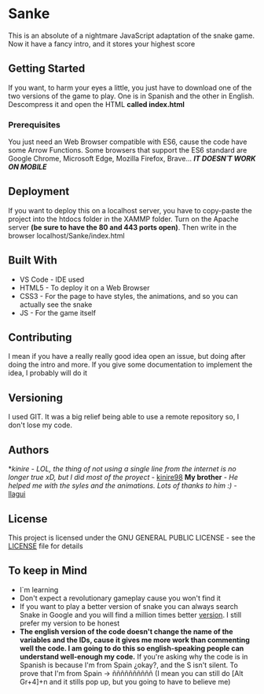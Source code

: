 # Sanke

This is an absolute of a nightmare JavaScript adaptation of the snake game. Now it have a fancy intro, and it stores your highest score

## Getting Started

If you want, to harm your eyes a little, you just have to download one of the two versions of the game to play. One is in Spanish and the other in English. Descompress it and open the HTML **called index.html**

### Prerequisites

You just need an Web Browser compatible with ES6, cause the code have some Arrow Functions. Some browsers that support the ES6 standard are Google Chrome, Microsoft Edge, Mozilla Firefox, Brave... ***IT DOESN´T WORK ON MOBILE***

## Deployment

If you want to deploy this on a localhost server, you have to copy-paste the project into the htdocs folder in the XAMMP folder. Turn on the Apache server **(be sure to have the 80 and 443 ports open)**. Then write in the browser localhost/Sanke/index.html

## Built With

* VS Code - IDE used
* HTML5 - To deploy it on a Web Browser
* CSS3 - For the page to have styles, the animations, and so you can actually see the snake
* JS - For the game itself

## Contributing

I mean if you have a really really good idea open an issue, but doing after doing the intro and more. If you give some documentation to implement the idea, I probably will do it

## Versioning

I used GIT. It was a big relief being able to use a remote repository so, I don't lose my code.

## Authors

**kinire* - *LOL, the thing of not using a single line from the internet is no longer true xD, but I did most of the proyect* - [kinire98](https://github.com/kinire98)
**My brother** - *He helped me with the syles and the animations. Lots of thanks to him  :)* - [llagui](https://github.com/llagui)


## License

This project is licensed under the GNU GENERAL PUBLIC LICENSE  - see the [LICENSE](LICENSE.md) file for details

## To keep in Mind

* I`m learning
* Don't expect a revolutionary gameplay cause you won't find it
* If you want to play a better version of snake you can always search Snake in Google and you will find a million times better [version](https://www.google.com/search?q=snake). I still prefer my version to be honest
* __The english version of the code doesn't change the name of the variables and the IDs, cause it gives me more work than commenting well the code. I am going to do this so english-speaking people can understand well-enough my code.__ If you're asking why the code is in Spanish is because I'm from Spain ¿okay?, and the S isn't silent. To prove that I'm from Spain -> ññññññññññ (I mean you can still do [Alt Gr+4]+n and it stills pop up, but you going to have to believe me)

